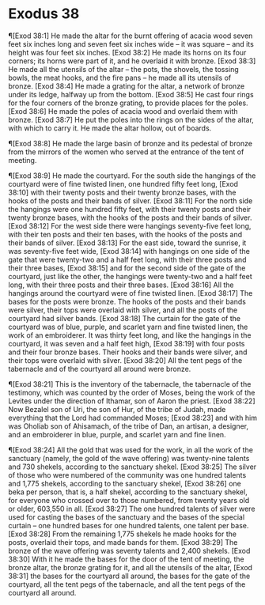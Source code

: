 # Exodus 38

¶[Exod 38:1] He made the altar for the burnt offering of acacia wood seven feet six inches long and seven feet six inches wide – it was square – and its height was four feet six inches.
[Exod 38:2] He made its horns on its four corners; its horns were part of it, and he overlaid it with bronze.
[Exod 38:3] He made all the utensils of the altar – the pots, the shovels, the tossing bowls, the meat hooks, and the fire pans – he made all its utensils of bronze.
[Exod 38:4] He made a grating for the altar, a network of bronze under its ledge, halfway up from the bottom.
[Exod 38:5] He cast four rings for the four corners of the bronze grating, to provide places for the poles.
[Exod 38:6] He made the poles of acacia wood and overlaid them with bronze.
[Exod 38:7] He put the poles into the rings on the sides of the altar, with which to carry it. He made the altar hollow, out of boards.

¶[Exod 38:8] He made the large basin of bronze and its pedestal of bronze from the mirrors of the women who served at the entrance of the tent of meeting.

¶[Exod 38:9] He made the courtyard. For the south side the hangings of the courtyard were of fine twisted linen, one hundred fifty feet long,
[Exod 38:10] with their twenty posts and their twenty bronze bases, with the hooks of the posts and their bands of silver.
[Exod 38:11] For the north side the hangings were one hundred fifty feet, with their twenty posts and their twenty bronze bases, with the hooks of the posts and their bands of silver.
[Exod 38:12] For the west side there were hangings seventy-five feet long, with their ten posts and their ten bases, with the hooks of the posts and their bands of silver.
[Exod 38:13] For the east side, toward the sunrise, it was seventy-five feet wide,
[Exod 38:14] with hangings on one side of the gate that were twenty-two and a half feet long, with their three posts and their three bases,
[Exod 38:15] and for the second side of the gate of the courtyard, just like the other, the hangings were twenty-two and a half feet long, with their three posts and their three bases.
[Exod 38:16] All the hangings around the courtyard were of fine twisted linen.
[Exod 38:17] The bases for the posts were bronze. The hooks of the posts and their bands were silver, their tops were overlaid with silver, and all the posts of the courtyard had silver bands.
[Exod 38:18] The curtain for the gate of the courtyard was of blue, purple, and scarlet yarn and fine twisted linen, the work of an embroiderer. It was thirty feet long, and like the hangings in the courtyard, it was seven and a half feet high,
[Exod 38:19] with four posts and their four bronze bases. Their hooks and their bands were silver, and their tops were overlaid with silver.
[Exod 38:20] All the tent pegs of the tabernacle and of the courtyard all around were bronze.

¶[Exod 38:21] This is the inventory of the tabernacle, the tabernacle of the testimony, which was counted by the order of Moses, being the work of the Levites under the direction of Ithamar, son of Aaron the priest.
[Exod 38:22] Now Bezalel son of Uri, the son of Hur, of the tribe of Judah, made everything that the Lord had commanded Moses;
[Exod 38:23] and with him was Oholiab son of Ahisamach, of the tribe of Dan, an artisan, a designer, and an embroiderer in blue, purple, and scarlet yarn and fine linen.

¶[Exod 38:24] All the gold that was used for the work, in all the work of the sanctuary (namely, the gold of the wave offering) was twenty-nine talents and 730 shekels, according to the sanctuary shekel.
[Exod 38:25] The silver of those who were numbered of the community was one hundred talents and 1,775 shekels, according to the sanctuary shekel,
[Exod 38:26] one beka per person, that is, a half shekel, according to the sanctuary shekel, for everyone who crossed over to those numbered, from twenty years old or older, 603,550 in all.
[Exod 38:27] The one hundred talents of silver were used for casting the bases of the sanctuary and the bases of the special curtain – one hundred bases for one hundred talents, one talent per base.
[Exod 38:28] From the remaining 1,775 shekels he made hooks for the posts, overlaid their tops, and made bands for them.
[Exod 38:29] The bronze of the wave offering was seventy talents and 2,400 shekels.
[Exod 38:30] With it he made the bases for the door of the tent of meeting, the bronze altar, the bronze grating for it, and all the utensils of the altar,
[Exod 38:31] the bases for the courtyard all around, the bases for the gate of the courtyard, all the tent pegs of the tabernacle, and all the tent pegs of the courtyard all around.
